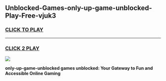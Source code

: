 
## Unblocked-Games-only-up-game-unblocked-Play-Free-vjuk3
<h3>
<a href="https://premium76.site?title=only-up-game-unblocked&ref=23A">CLICK TO PLAY</a></h3>
<hr>

<h3>
<a href="https://premium76.site?title=only-up-game-unblocked&ref=23A">CLICK 2 PLAY</a>
  
</h3>

<a href="https://premium76.site?title=only-up-game-unblocked&ref=23A"><img src="https://clearcache.store/games.png"></a>


**only-up-game-unblocked games unblocked: Your Gateway to Fun and Accessible Online Gaming**
